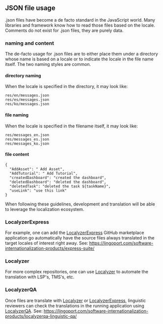## JSON file usage 
.json files have become a de facto standard in the JavaScript world. Many libraries and framework know how to read those files based on the locale. 
Comments do not exist for .json files, they are purely data. 

### naming and content
The de-facto usage for .json files are to either place them under a directory whose name is based on a locale or to indicate the locale in the file name itself. 
The two naming styles are common. 

#### directory naming
When the locale is specified in the directory, it may look like:

    res/en/messages.json
    res/es/messages.json
    res/ko/messages.json
    
#### file naming
When the locale is specified in the filename itself, it may look like:

    res/messages_en.json
    res/messages_es.json
    res/messages_ko.json
    
#### file content

    {
      "AddAsset": " Add Asset",
      "AddTutorial": " Add Tutorial",
      "createdDashboard": "created the dashboard",
      "deletedDashboard": "deleted the dashboard",
      "deletedTask": "deleted the task ${taskName}",
      "useLink": "use this link"
    }
    
When following these guidelines, development and translation will be able to leverage the localization ecosystem. 

### LocalyzerExpress
For example, one can add the [LocalyzerExpress](https://github.com/marketplace/localyzer-express) GitHub marketplace application go automatically have the source files always translated in the target locales of interest right away.
See: https://lingoport.com/software-internationalization-products/express-suite/ 

### Localyzer
For more complex repositories, one can use [Localyzer](https://lingoport.com/software-internationalization-products/localyzer-localization-automation/) to automate the translation with LSP's, TMS's, etc.

### LocalyzerQA
Once files are translate with [Localyzer](https://lingoport.com/software-internationalization-products/localyzer-localization-automation/) or [LocalyzerExpress](https://github.com/marketplace/localyzer-express), 
linguistic reviewers can check the translations in the running application using [LocalyzerQA](https://localyzerqa.lingoport.io/localyzerqa). 
See: https://lingoport.com/software-internationalization-products/localyzerqa-linguistic-qa/ 
